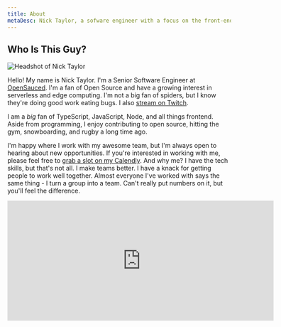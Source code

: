 ```yaml
---
title: About
metaDesc: Nick Taylor, a sofware engineer with a focus on the front-end.
---
```


## Who Is This Guy?

<img class="headshot" src="/images/colour-headshot-500x500.jpg" alt="Headshot of Nick Taylor" />

Hello! My name is Nick Taylor. I'm a Senior Software Engineer at [OpenSauced](https://opensauced.pizza). I'm a fan of Open Source and have a growing interest in serverless and edge computing. I'm not a big fan of spiders, but I know they're doing good work eating bugs. I also [stream on Twitch](https://nickyt.live).

I am a <em>big</em> fan of TypeScript, JavaScript, Node, and all things frontend. Aside from programming, I enjoy contributing to open source, hitting the gym, snowboarding, and rugby a long time ago.

I'm happy where I work with my awesome team, but I'm always open to hearing about new opportunities. If you're interested in working with me, please feel free to <a href="https://calendly.com/nickytonline/new-opportunities">grab a slot on my Calendly</a>. And why me? I have the tech skills, but that's not all. I make teams better. I have a knack for getting people to work well together. Almost everyone I've worked with says the same thing - I turn a group into a team. Can't really put numbers on it, but you'll feel the difference.

<center>
<iframe src="https://github.com/sponsors/nickytonline/card" title="Sponsor nickytonline" height="270" width="600" style="border: 0;"></iframe>
</center>
